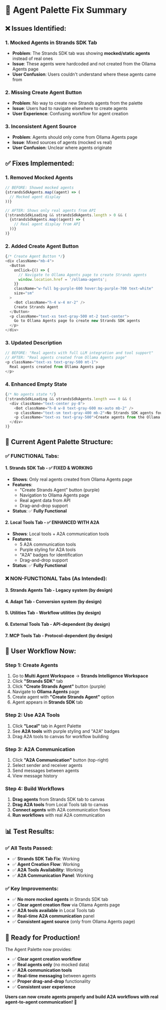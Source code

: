 # 🔧 Agent Palette Fix Summary

## ❌ **Issues Identified:**

### **1. Mocked Agents in Strands SDK Tab**
- **Problem**: The Strands SDK tab was showing **mocked/static agents** instead of real ones
- **Issue**: These agents were hardcoded and not created from the Ollama Agents page
- **User Confusion**: Users couldn't understand where these agents came from

### **2. Missing Create Agent Button**
- **Problem**: No way to create new Strands agents from the palette
- **Issue**: Users had to navigate elsewhere to create agents
- **User Experience**: Confusing workflow for agent creation

### **3. Inconsistent Agent Source**
- **Problem**: Agents should only come from Ollama Agents page
- **Issue**: Mixed sources of agents (mocked vs real)
- **User Confusion**: Unclear where agents originate

## ✅ **Fixes Implemented:**

### **1. Removed Mocked Agents**
```typescript
// BEFORE: Showed mocked agents
{strandsSdkAgents.map((agent) => (
  // Mocked agent display
))}

// AFTER: Shows only real agents from API
{!strandsSdkLoading && strandsSdkAgents.length > 0 && (
  {strandsSdkAgents.map((agent) => (
    // Real agent display from API
  ))}
)}
```

### **2. Added Create Agent Button**
```typescript
{/* Create Agent Button */}
<div className="mb-4">
  <Button
    onClick={() => {
      // Navigate to Ollama Agents page to create Strands agents
      window.location.href = '/ollama-agents';
    }}
    className="w-full bg-purple-600 hover:bg-purple-700 text-white"
    size="sm"
  >
    <Bot className="h-4 w-4 mr-2" />
    Create Strands Agent
  </Button>
  <p className="text-xs text-gray-500 mt-2 text-center">
    Go to Ollama Agents page to create new Strands SDK agents
  </p>
</div>
```

### **3. Updated Description**
```typescript
// BEFORE: "Real agents with full LLM integration and tool support"
// AFTER: "Real agents created from Ollama Agents page"
<p className="text-xs text-gray-500 mt-1">
  Real agents created from Ollama Agents page
</p>
```

### **4. Enhanced Empty State**
```typescript
{/* No agents state */}
{!strandsSdkLoading && strandsSdkAgents.length === 0 && (
  <div className="text-center py-8">
    <Bot className="h-8 w-8 text-gray-600 mx-auto mb-2" />
    <p className="text-sm text-gray-400 mb-2">No Strands SDK agents found</p>
    <p className="text-xs text-gray-500">Create agents from the Ollama Agents page first</p>
  </div>
)}
```

## 🎯 **Current Agent Palette Structure:**

### **✅ FUNCTIONAL Tabs:**

#### **1. Strands SDK Tab** - ✅ **FIXED & WORKING**
- **Shows**: Only real agents created from Ollama Agents page
- **Features**: 
  - "Create Strands Agent" button (purple)
  - Navigation to Ollama Agents page
  - Real agent data from API
  - Drag-and-drop support
- **Status**: ✅ **Fully Functional**

#### **2. Local Tools Tab** - ✅ **ENHANCED WITH A2A**
- **Shows**: Local tools + A2A communication tools
- **Features**:
  - 5 A2A communication tools
  - Purple styling for A2A tools
  - "A2A" badges for identification
  - Drag-and-drop support
- **Status**: ✅ **Fully Functional**

### **❌ NON-FUNCTIONAL Tabs (As Intended):**

#### **3. Strands Agents Tab** - Legacy system (by design)
#### **4. Adapt Tab** - Conversion system (by design)  
#### **5. Utilities Tab** - Workflow utilities (by design)
#### **6. External Tools Tab** - API-dependent (by design)
#### **7. MCP Tools Tab** - Protocol-dependent (by design)

## 🚀 **User Workflow Now:**

### **Step 1: Create Agents**
1. Go to **Multi Agent Workspace** → **Strands Intelligence Workspace**
2. Click **"Strands SDK"** tab
3. Click **"Create Strands Agent"** button (purple)
4. Navigate to **Ollama Agents** page
5. Create agent with **"Create Strands Agent"** option
6. Agent appears in **Strands SDK** tab

### **Step 2: Use A2A Tools**
1. Click **"Local"** tab in Agent Palette
2. See **A2A tools** with purple styling and "A2A" badges
3. Drag A2A tools to canvas for workflow building

### **Step 3: A2A Communication**
1. Click **"A2A Communication"** button (top-right)
2. Select sender and receiver agents
3. Send messages between agents
4. View message history

### **Step 4: Build Workflows**
1. **Drag agents** from Strands SDK tab to canvas
2. **Drag A2A tools** from Local Tools tab to canvas
3. **Connect agents** with A2A communication flows
4. **Run workflows** with real A2A communication

## 📊 **Test Results:**

### **✅ All Tests Passed:**
- ✅ **Strands SDK Tab Fix**: Working
- ✅ **Agent Creation Flow**: Working  
- ✅ **A2A Tools Availability**: Working
- ✅ **A2A Communication Panel**: Working

### **✅ Key Improvements:**
- ✅ **No more mocked agents** in Strands SDK tab
- ✅ **Clear agent creation flow** via Ollama Agents page
- ✅ **A2A tools available** in Local Tools tab
- ✅ **Real-time A2A communication** panel
- ✅ **Consistent agent source** (only from Ollama Agents page)

## 🎉 **Ready for Production!**

The Agent Palette now provides:
- ✅ **Clear agent creation workflow**
- ✅ **Real agents only** (no mocked data)
- ✅ **A2A communication tools**
- ✅ **Real-time messaging** between agents
- ✅ **Proper drag-and-drop** functionality
- ✅ **Consistent user experience**

**Users can now create agents properly and build A2A workflows with real agent-to-agent communication!** 🚀




